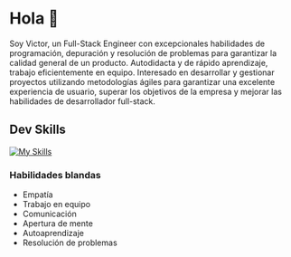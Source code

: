 # Hola 👋

Soy Victor, un Full-Stack Engineer con excepcionales habilidades de programación, depuración y resolución de problemas para garantizar la calidad general de un producto. Autodidacta y de rápido aprendizaje, trabajo eficientemente en equipo. Interesado en desarrollar y gestionar proyectos utilizando metodologías ágiles para garantizar una excelente experiencia de usuario, superar los objetivos de la empresa y mejorar las habilidades de desarrollador full-stack.


## Dev Skills

[![My Skills][skills-icons]][skills-link]


### Habilidades blandas
   - Empatía
   - Trabajo en equipo
   - Comunicación
   - Apertura de mente
   - Autoaprendizaje
   - Resolución de problemas


<!-- markdownlint-disable-next-line MD013 -->
[skills-icons]: <https://skillicons.dev/icons?i=ruby,rails,postgresql,git,github,javascript,react,nodejs,html,css,figma,aws>
[skills-link]: <https://skillicons.dev>

